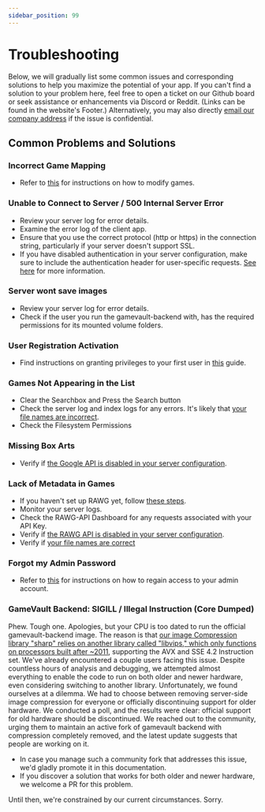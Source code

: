 ```yaml
---
sidebar_position: 99
---
```


# Troubleshooting

Below, we will gradually list some common issues and corresponding solutions to help you maximize the potential of your app. If you can't find a solution to your problem here, feel free to open a ticket on our Github board or seek assistance or enhancements via Discord or Reddit. (Links can be found in the website's Footer.) Alternatively, you may also directly [email our company address](mailto:contact@phalco.de) if the issue is confidential.

## Common Problems and Solutions

### Incorrect Game Mapping

- Refer to [this](./client-docs/how-to-use.md#modifying-games) for instructions on how to modify games.

### Unable to Connect to Server / 500 Internal Server Error

- Review your server log for error details.
- Examine the error log of the client app.
- Ensure that you use the correct protocol (http or https) in the connection string, particularly if your server doesn't support SSL.
- If you have disabled authentication in your server configuration, make sure to include the authentication header for user-specific requests. [See here](./server-docs/configuration.md) for more information.

### Server wont save images

- Review your server log for error details.
- Check if the user you run the gamevault-backend with, has the required permissions for its mounted volume folders.

### User Registration Activation

- Find instructions on granting privileges to your first user in [this](./server-docs/user-management.md#initial-setup) guide.

### Games Not Appearing in the List

- Clear the Searchbox and Press the Search button
- Check the server log and index logs for any errors. It's likely that [your file names are incorrect](./server-docs/structure.md).
- Check the Filesystem Permissions

### Missing Box Arts

- Verify if [the Google API is disabled in your server configuration](./server-docs/configuration.md).

### Lack of Metadata in Games

- If you haven't set up RAWG yet, follow [these steps](./server-docs/indexing-and-metadata.md#rawg-api-key).
- Monitor your server logs.
- Check the RAWG-API Dashboard for any requests associated with your API Key.
- Verify if [the RAWG API is disabled in your server configuration](./server-docs/configuration.md).
- Verify if [your file names are correct](./server-docs/structure.md)

### Forgot my Admin Password

- Refer to [this](./server-docs/user-management.md#recovering-access-to-admin-user) for instructions on how to regain access to your admin account.

### GameVault Backend: SIGILL / Illegal Instruction (Core Dumped)

Phew. Tough one. Apologies, but your CPU is too dated to run the official gamevault-backend image. The reason is that [our image Compression library "sharp" relies on another library called "libvips," which only functions on processors built after ~2011](https://github.com/lovell/sharp/issues/3743), supporting the AVX and SSE 4.2 Instruction set. We've already encountered a couple users facing this issue. Despite countless hours of analysis and debugging, we attempted almost everything to enable the code to run on both older and newer hardware, even considering switching to another library. Unfortunately, we found ourselves at a dilemma. We had to choose between removing server-side image compression for everyone or officially discontinuing support for older hardware. We conducted a poll, and the results were clear: official support for old hardware should be discontinued. We reached out to the community, urging them to maintain an active fork of gamevault backend with compression completely removed, and the latest update suggests that people are working on it.

- In case you manage such a community fork that addresses this issue, we'd gladly promote it in this documentation.
- If you discover a solution that works for both older and newer hardware, we welcome a PR for this problem.

Until then, we're constrained by our current circumstances. Sorry.
